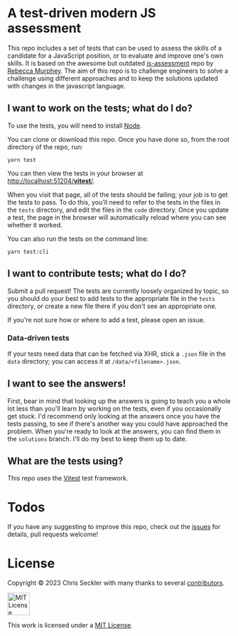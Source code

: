 # A test-driven modern JS assessment

This repo includes a set of tests that can be used to assess the skills of
a candidate for a JavaScript position, or to evaluate and improve one's own
skills. It is based on the awesome but outdated [js-assessment](https://github.com/rmurphey/js-assessment)
repo by [Rebecca Murphey](https://github.com/rmurphey). 
The aim of this repo is to challenge engineers to solve a challenge using different approaches
and to keep the solutions updated with changes in the javascript language.

## I want to work on the tests; what do I do?

To use the tests, you will need to install [Node](https://nodejs.org/).

You can clone or download this repo. Once you have done so, from the root
directory of the repo, run:

    yarn test

You can then view the tests in your browser at
[http://localhost:51204/__vitest__/](http://localhost:51204/__vitest__/).

When you visit that page, all of the tests should be failing; your job is to
get the tests to pass. To do this, you'll need to refer to the tests in the
files in the `tests` directory, and edit the files in the `code` directory.
Once you update a test, the page in the browser will automatically reload where you can see
whether it worked.

You can also run the tests on the command line:

    yarn test:cli

## I want to contribute tests; what do I do?

Submit a pull request! The tests are currently loosely organized by topic, so
you should do your best to add tests to the appropriate file in the `tests` directory, or
create a new file there if you don't see an appropriate one.

If you're not sure how or where to add a test, please open an issue.

### Data-driven tests

If your tests need data that can be fetched via XHR, stick a `.json` file in
the `data` directory; you can access it at `/data/<filename>.json`.

## I want to see the answers!

First, bear in mind that looking up the answers is going to teach you a whole
lot less than you'll learn by working on the tests, even if you occasionally get
stuck. I'd recommend only looking at the answers once you have the tests
passing, to see if there's another way you could have approached the
problem. When you're ready to look at the answers, you can find them in the `solutions`
branch. I'll do my best to keep them up to date.

## What are the tests using?

This repo uses the [Vitest](https://vitest.dev/) test framework.

# Todos

If you have any suggesting to improve this repo, check out the
[issues](https://github.com/zeckdude/javascript-skills-test/issues) for details,
pull requests welcome!

# License

Copyright &copy; 2023 Chris Seckler with many thanks to several
[contributors](https://github.com/zeckdude/javascript-skills-test/graphs/contributors).

<a rel="license" href="https://opensource.org/license/mit/"><img alt="MIT License" style="border-width:0; width: 50px" src="https://images-wixmp-ed30a86b8c4ca887773594c2.wixmp.com/i/7195e121-eded-45cf-9aab-909deebd81b2/d9ur2lg-28410b47-58fd-4a48-9b67-49c0f56c68ce.png" /></a>

This work is licensed under a <a rel="license" href="https://opensource.org/license/mit/">MIT License</a>.
